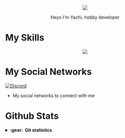 <p align="center">
  <img src="https://external-content.duckduckgo.com/iu/?u=https%3A%2F%2Ftse1.mm.bing.net%2Fth%3Fid%3DOIP.mJrAd8TDLUvO-yuGzNKajwHaHT%26pid%3DApi&f=1&ipt=a2c576194d297c855e6f7f64171654a3e543357f66746860d04985723d286cb8&ipo=images">
<p align="center">

<p align="center">
  Heyo I'm Yachi, hobby developer
<p align="center">

# My Skills
<p align="center">
  <a href="https://skillicons.dev">
    <img src="https://skillicons.dev/icons?i=python,js,html,css,c,flask,arduino,raspberrypi,bots,vscode,visualstudio" />
  </a>
</p>
<p align="center">
  
  
# My Social Networks

[![Discord][1.2]][1]

[1.2]: https://skillicons.dev/icons?i=discord&perline=3
[1]: https://discord.com/users/810598137541820508

* My social networks to connect with me

# Github Stats

<details close="true">
  <summary><b>:gear: &nbsp;Git statistics</b></summary>

 ![](./profile-3d-contrib/profile-night-rainbow.svg)
 
  <div align="center">
  <img height="150px" src="https://github-readme-stats.vercel.app/api?username=Yachi-qwq&show_icons=true&theme=highcontrast" />
  <img height="150px" src="[https://github-readme-stats.vercel.app/api/top-langs/?username=Yachi-qwq&hide=html&layout=compact&theme=highcontrast](https://github-readme-stats.vercel.app/api/top-langs/?username=Yachi-qwq&theme=radical&layout=compact)](https://www.youtube.com/watch?v=dQw4w9WgXcQ)" />
 </div>
 
 
 </details>
